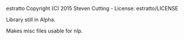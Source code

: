 estratto  Copyright (C) 2015  Steven Cutting - License: estratto/LICENSE


Library still in Alpha.

Makes misc files usable for nlp.
